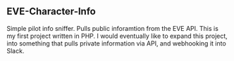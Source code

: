## EVE-Character-Info ##
Simple pilot info sniffer.
Pulls public inforamtion from the EVE API. 
This is my first project written in PHP.
I would eventually like to expand this project, into something that pulls private information via API, and webhooking it into Slack.
